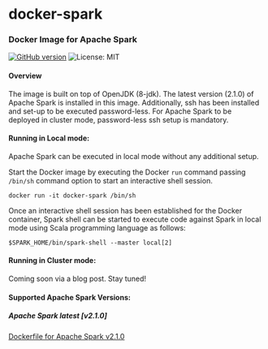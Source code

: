 # docker-spark

### Docker Image for Apache Spark

[![GitHub version](https://badge.fury.io/gh/saniyatech%2Fdocker-spark.svg)](https://badge.fury.io/gh/saniyatech%2Fdocker-spark) ![License: MIT][MIT-License]

#### Overview

The image is built on top of OpenJDK (8-jdk). The latest version (2.1.0) of Apache Spark is installed in this image. Additionally, ssh has been installed and set-up to be executed password-less. For Apache Spark to be deployed in cluster mode, password-less ssh setup is mandatory.

#### Running in Local mode:

Apache Spark can be executed in local mode without any additional setup.

Start the Docker image by executing the Docker `run` command passing `/bin/sh` command option to start an interactive shell session.

```shell
docker run -it docker-spark /bin/sh
```

Once an interactive shell session has been established for the Docker container, Spark shell can be started to execute code against Spark in local mode using Scala programming language as follows:

```shell
$SPARK_HOME/bin/spark-shell --master local[2]
```

#### Running in Cluster mode:

Coming soon via a blog post. Stay tuned!

#### Supported Apache Spark Versions:

##### Apache Spark latest [v2.1.0]

[Dockerfile for Apache Spark v2.1.0](https://github.com/saniyatech/docker-spark/tree/2.1.0)


[MIT-License]: https://img.shields.io/badge/License-MIT-yellow.svg "MIT License"
